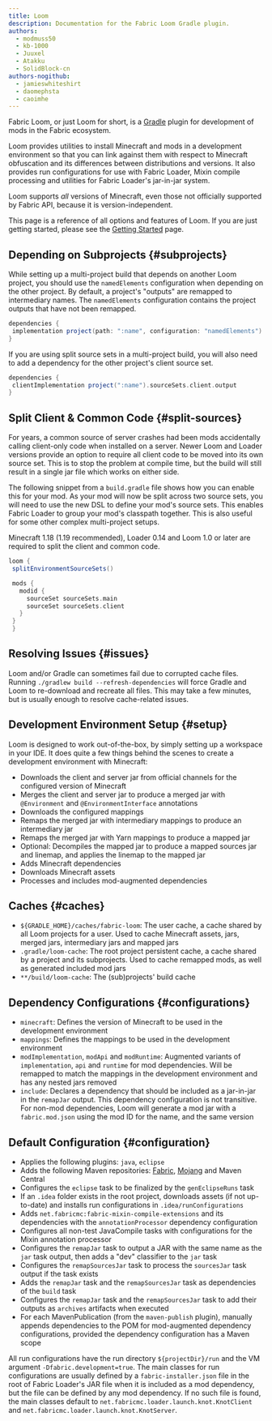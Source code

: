 ```yaml
---
title: Loom
description: Documentation for the Fabric Loom Gradle plugin.
authors:
  - modmuss50
  - kb-1000
  - Juuxel
  - Atakku
  - SolidBlock-cn
authors-nogithub:
  - jamieswhiteshirt
  - daomephsta
  - caoimhe
---
```


Fabric Loom, or just Loom for short, is a [Gradle](https://gradle.org/) plugin for development of mods in the Fabric ecosystem.

Loom provides utilities to install Minecraft and mods in a development environment so that you can link against them with respect to Minecraft obfuscation and its differences between distributions and versions. It also provides run configurations for use with Fabric Loader, Mixin compile processing and utilities for Fabric Loader's jar-in-jar system.

Loom supports _all_ versions of Minecraft, even those not officially supported by Fabric API, because it is version-independent.

This page is a reference of all options and features of Loom. If you are just getting started, please see the [Getting Started](getting-started/setting-up-a-development-environment) page.

## Depending on Subprojects {#subprojects}

While setting up a multi-project build that depends on another Loom project, you should use the `namedElements` configuration when depending on the other project. By default, a project's "outputs" are remapped to intermediary names. The `namedElements` configuration contains the project outputs that have not been remapped.

```groovy
dependencies {
 implementation project(path: ":name", configuration: "namedElements")
}
```

If you are using split source sets in a multi-project build, you will also need to add a dependency for the other project's client source set.

```groovy
dependencies {
 clientImplementation project(":name").sourceSets.client.output
}
```

## Split Client & Common Code {#split-sources}

For years, a common source of server crashes had been mods accidentally calling client-only code when installed on a server. Newer Loom and Loader versions provide an option to require all client code to be moved into its own source set. This is to stop the problem at compile time, but the build will still result in a single jar file which works on either side.

The following snippet from a `build.gradle` file shows how you can enable this for your mod. As your mod will now be split across two source sets, you will need to use the new DSL to define your mod's source sets. This enables Fabric Loader to group your mod's classpath together. This is also useful for some other complex multi-project setups.

Minecraft 1.18 (1.19 recommended), Loader 0.14 and Loom 1.0 or later are required to split the client and common code.

```groovy
loom {
 splitEnvironmentSourceSets()

 mods {
   modid {
     sourceSet sourceSets.main
     sourceSet sourceSets.client
   }
 }
 }
```

## Resolving Issues {#issues}

Loom and/or Gradle can sometimes fail due to corrupted cache files. Running `./gradlew build --refresh-dependencies` will force Gradle and Loom to re-download and recreate all files. This may take a few minutes, but is usually enough to resolve cache-related issues.

## Development Environment Setup {#setup}

Loom is designed to work out-of-the-box, by simply setting up a workspace in your IDE. It does quite a few things behind the scenes to create a development environment with Minecraft:

- Downloads the client and server jar from official channels for the configured version of Minecraft
- Merges the client and server jar to produce a merged jar with `@Environment` and `@EnvironmentInterface` annotations
- Downloads the configured mappings
- Remaps the merged jar with intermediary mappings to produce an intermediary jar
- Remaps the merged jar with Yarn mappings to produce a mapped jar
- Optional: Decompiles the mapped jar to produce a mapped sources jar and linemap, and applies the linemap to the mapped jar
- Adds Minecraft dependencies
- Downloads Minecraft assets
- Processes and includes mod-augmented dependencies

## Caches {#caches}

- `${GRADLE_HOME}/caches/fabric-loom`: The user cache, a cache shared by all Loom projects for a user. Used to cache Minecraft assets, jars, merged jars, intermediary jars and mapped jars
- `.gradle/loom-cache`: The root project persistent cache, a cache shared by a project and its subprojects. Used to cache remapped mods, as well as generated included mod jars
- `**/build/loom-cache`: The (sub)projects' build cache

## Dependency Configurations {#configurations}

- `minecraft`: Defines the version of Minecraft to be used in the development environment
- `mappings`: Defines the mappings to be used in the development environment
- `modImplementation`, `modApi` and `modRuntime`: Augmented variants of `implementation`, `api` and `runtime` for mod dependencies. Will be remapped to match the mappings in the development environment and has any nested jars removed
- `include`: Declares a dependency that should be included as a jar-in-jar in the `remapJar` output. This dependency configuration is not transitive. For non-mod dependencies, Loom will generate a mod jar with a `fabric.mod.json` using the mod ID for the name, and the same version

## Default Configuration {#configuration}

- Applies the following plugins: `java`, `eclipse`
- Adds the following Maven repositories: [Fabric](https://maven.fabricmc.net/), [Mojang](https://libraries.minecraft.net/) and Maven Central
- Configures the `eclipse` task to be finalized by the `genEclipseRuns` task
- If an `.idea` folder exists in the root project, downloads assets (if not up-to-date) and installs run configurations in `.idea/runConfigurations`
- Adds `net.fabricmc:fabric-mixin-compile-extensions` and its dependencies with the `annotationProcessor` dependency configuration
- Configures all non-test JavaCompile tasks with configurations for the Mixin annotation processor
- Configures the `remapJar` task to output a JAR with the same name as the `jar` task output, then adds a "dev" classifier to the `jar` task
- Configures the `remapSourcesJar` task to process the `sourcesJar` task output if the task exists
- Adds the `remapJar` task and the `remapSourcesJar` task as dependencies of the `build` task
- Configures the `remapJar` task and the `remapSourcesJar` task to add their outputs as `archives` artifacts when executed
- For each MavenPublication (from the `maven-publish` plugin), manually appends dependencies to the POM for mod-augmented dependency configurations, provided the dependency configuration has a Maven scope

All run configurations have the run directory `${projectDir}/run` and the VM argument `-Dfabric.development=true`. The main classes for run configurations are usually defined by a `fabric-installer.json` file in the root of Fabric Loader's JAR file when it is included as a mod dependency, but the file can be defined by any mod dependency. If no such file is found, the main classes default to `net.fabricmc.loader.launch.knot.KnotClient` and `net.fabricmc.loader.launch.knot.KnotServer`.
